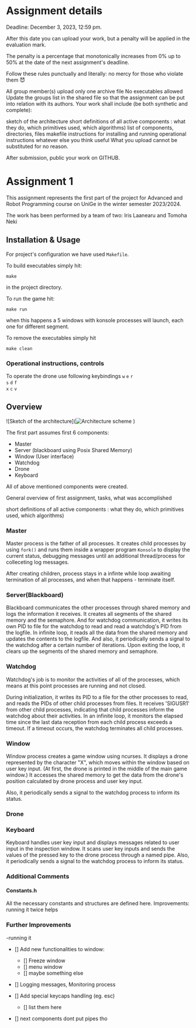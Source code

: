 # Assignment details
Deadline: December 3, 2023, 12:59 pm.

After this date you can upload your work, but a penalty will be applied in the evaluation mark. 

The penalty is a percentage that monotonically increases from 0% up to 50% at the date of the next assignment's deadline.

 Follow these rules punctually and literally: no mercy for those who violate them 😈

All group member(s) upload only one archive file
No executables allowed
Update the groups list in the shared file so that the assignment can be put into relation with its authors.
Your work shall include (be both synthetic and complete):

sketch of the architecture
short definitions of all active components : what they do, which primitives used, which algorithms)
list of components, directories, files
makefile
instructions for installing and running
operational instructions
whatever else you think useful
What you upload cannot be substituted for no reason.

After submission, public your work on GITHUB.

# Assignment 1
This assignment represents the first part of the project for Advanced and Robot Programming course on UniGe in the winter semester 2023/2024. 

The work has been performed by a team of two: Iris Laanearu and Tomoha Neki

## Installation & Usage
For project's configuration we have used `Makefile`.

To build executables simply hit:
```
make
```
in the project directory.

To run the game hit:
```
make run
```
when this happens a 5 windows with konsole processes will launch, each one for different segment.

To remove the executables simply hit 
```
make clean
```


### Operational instructions, controls
To operate the drone use following keybindings
    `w` `e` `r`       
    `s` `d` `f`   
    `x` `c` `v`       



## Overview 

![Sketch of the architecture](![Architecture scheme](https://github.com/TNunige/ARP/assets/145358917/d91aa4d7-c7de-46dd-9d3c-9e5030673532)
)

The first part assumes first 6 components:
- Master
- Server (blackboard using Posix Shared Memory)
- Window (User interface)
- Watchdog
- Drone
- Keyboard 

All of above mentioned components were created.

General overview of first assignment, tasks, what was accomplished

short definitions of all active components : what they do, which primitives used, which algorithms)

### Master
Master process is the father of all processes. It creates child processes by using `fork()` and runs them inside a wrapper program `Konsole` to display the current status, debugging messages until an additional thread/process for colleceting log messages.

After creating children, process stays in a infinte while loop awaiting termination of all processes, and when that happens - terminate itself.

### Server(Blackboard)
Blackboard communicates the other processes through shared memory and logs the information it receives.
It creates all segments of the shared memory and the semaphore.
And for watchdog communication, it writes its own PID to file for the watchdog to read and read a watchdog's PID from the logfile.
In infinite loop, it reads all the data from the shared memory and updates the contents to the logfile. And also, it periodically sends a signal to the watchdog after a certain number of iterations.
Upon exiting the loop, it clears up the segments of the shared memory and semaphore.

### Watchdog
Watchdog's job is to monitor the activities of all of the processes, which means at this point processes are running and not closed.

During initialization, it writes its PID to a file for the other processes to read, and reads the PIDs of other child processes from files.
It receives 'SIGUSR1' from other child processes, indicating that child processes inform the watchdog about their activities.
In an infinite loop, it monitors the elapsed time since the last data reception from each child process exceeds a timeout.
If a timeout occurs, the watchdog terminates all child processes.

### Window
Window process creates a game window using ncurses.
It displays a drone represented by the character "X", which moves within the window based on user key input. (At first, the drone is printed in the middle of the main game window.)
It accesses the shared memory to get the data from the drone's position calculated by drone process and user key input.


Also, it periodically sends a signal to the watchdog process to inform its status.

### Drone


### Keyboard 
Keyboard handles user key input and displays messages related to user input in the inspection window.
It scans user key inputs and sends the values of the pressed key to the drone process through a named pipe.
Also, it periodically sends a signal to the watchdog process to inform its status.

### Additional Comments
#### Constants.h ####
All the necessary constants and structures are defined here.
Improvements: running it twice helps




### Further Improvements
-running it 
- [] Add new functionalities to window:
    - [] Freeze window
    - [] menu window
    - [] maybe something else
- [] Logging messages, Monitoring process
- [] Add special keycaps handling (eg. esc)
    - [] list them here

- [] next components
dont put pipes tho





